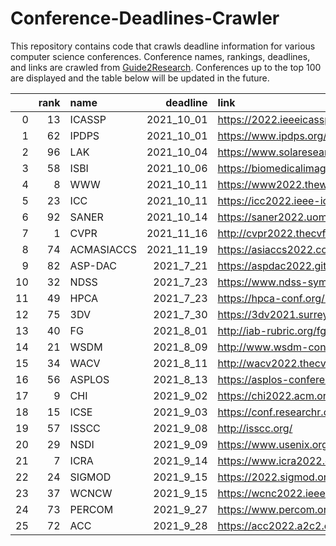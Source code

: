# Conference-Deadlines-Crawler

This repository contains code that crawls deadline information for various computer science conferences. 
Conference names, rankings, deadlines, and links are crawled from [Guide2Research](https://www.guide2research.com/topconf/).
Conferences up to the top 100 are displayed and the table below will be updated in the future.

|    |   rank | name       |   deadline | link                                           |
|---:|-------:|:-----------|-----------:|:-----------------------------------------------|
|  0 |     13 | ICASSP     | 2021_10_01 | https://2022.ieeeicassp.org/                   |
|  1 |     62 | IPDPS      | 2021_10_01 | https://www.ipdps.org/                         |
|  2 |     96 | LAK        | 2021_10_04 | https://www.solaresearch.org/events/lak/lak22/ |
|  3 |     58 | ISBI       | 2021_10_06 | https://biomedicalimaging.org/2022/            |
|  4 |      8 | WWW        | 2021_10_11 | https://www2022.thewebconf.org/                |
|  5 |     23 | ICC        | 2021_10_11 | https://icc2022.ieee-icc.org/                  |
|  6 |     92 | SANER      | 2021_10_14 | https://saner2022.uom.gr/                      |
|  7 |      1 | CVPR       | 2021_11_16 | http://cvpr2022.thecvf.com/                    |
|  8 |     74 | ACMASIACCS | 2021_11_19 | https://asiaccs2022.conferenceservice.jp/      |
|  9 |     82 | ASP-DAC    |  2021_7_21 | https://aspdac2022.github.io/index.html        |
| 10 |     32 | NDSS       |  2021_7_23 | https://www.ndss-symposium.org/ndss2022/       |
| 11 |     49 | HPCA       |  2021_7_23 | https://hpca-conf.org/2022/                    |
| 12 |     75 | 3DV        |  2021_7_30 | https://3dv2021.surrey.ac.uk/                  |
| 13 |     40 | FG         |  2021_8_01 | http://iab-rubric.org/fg2021/                  |
| 14 |     21 | WSDM       |  2021_8_09 | http://www.wsdm-conference.org/2022/           |
| 15 |     34 | WACV       |  2021_8_11 | http://wacv2022.thecvf.com/home                |
| 16 |     56 | ASPLOS     |  2021_8_13 | https://asplos-conference.org/                 |
| 17 |      9 | CHI        |  2021_9_02 | https://chi2022.acm.org/                       |
| 18 |     15 | ICSE       |  2021_9_03 | https://conf.researchr.org/home/icse-2022      |
| 19 |     57 | ISSCC      |  2021_9_08 | http://isscc.org/                              |
| 20 |     29 | NSDI       |  2021_9_09 | https://www.usenix.org/conference/nsdi22       |
| 21 |      7 | ICRA       |  2021_9_14 | https://www.icra2022.org/                      |
| 22 |     24 | SIGMOD     |  2021_9_15 | https://2022.sigmod.org/                       |
| 23 |     37 | WCNCW      |  2021_9_15 | https://wcnc2022.ieee-wcnc.org/                |
| 24 |     73 | PERCOM     |  2021_9_27 | https://www.percom.org/                        |
| 25 |     72 | ACC        |  2021_9_28 | https://acc2022.a2c2.org/                      |
